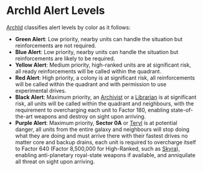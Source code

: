 # ArchId Alert Levels

[ArchId] classifies alert levels by color as it follows:

- **Green Alert**: Low priority, nearby units can handle the situation but reinforcements are not required.
- **Blue Alert**: Low priority, nearby units can handle the situation but reinforcements are likely to be required.
- **Yellow Alert**: Medium priority, high-ranked units are at significant risk, all ready reinforcements will be called
within the quadrant.
- **Red Alert**: High priority, a colony is at significant risk, all reinforcements will be called within the quadrant
and with permission to use experimental drives.
- **Black Alert**: Maximum priority, an [Archivist] or a [Librarian] is at significant risk, all units will be called
within the quadrant and neighbours, with the requirement to overcharging each unit to Factor 180, enabling
state-of-the-art weapons and destroy on sight upon arriving.
- **Purple Alert**: Maximum priority, **Sector 0A** or [Teryl] is at potential danger, all units from the entire galaxy
and neighbours will stop doing what they are doing and must arrive there with their fastest drives no matter core and
backup drains, each unit is required to overcharge itself to Factor 640 (Factor 8,500,000 for High-Ranked, such as
[Skyra]), enabling anti-planetary royal-state weapons if available, and anniquilate all threat on sight upon arriving.

[ArchId]: ../factions/archid.md
[Teryl]: ../characters/teryl.md
[Skyra]: ../characters/skyra.md
[Archivist]: ../classes/archivist.md
[Librarian]: ../classes/librarian.md
